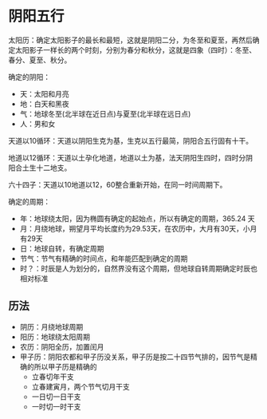 # 阴阳五行

太阳历：确定太阳影子的最长和最短，这就是阴阳二分，为冬至和夏至，再然后确定太阳影子一样长的两个时刻，分别为春分和秋分，这就是四象（四时）：冬至、春分、夏至、秋分。

确定的阴阳：
- 天：太阳和月亮
- 地：白天和黑夜
- 气：地球冬至(北半球在近日点)与夏至(北半球在远日点)
- 人：男和女

天道以10循环：天道以阴阳生克为基，生克以五行最简，阴阳合五行固有十干。

地道以12循环：天道以土孕化地道，地道以土为基，法天阴阳生四时，四时分阴阳合土生十二地支。

六十四子：天道以10地道以12，60整合重新开始，在同一时间周期下。

确定的周期：
- 年：地球绕太阳，因为椭圆有确定的起始点，所以有确定的周期，365.24 天
- 月：月绕地球，朔望月平均长度约为29.53天，在农历中，大月有30天，小月有29天
- 日：地球自转，有确定周期
- 节气：节气有精确的时间点，和年能匹配到确定的周期
- 时？：时辰是人为划分的，自然界没有这个周期，但地球自转周期确定时辰也相对标准

## 历法

- 阴历：月绕地球周期
- 阳历：地球绕太阳周期
- 农历：阴阳全历，加置闰月
- 甲子历：阴阳农都和甲子历没关系，甲子历是按二十四节气排的，因节气是精确的所以甲子历是精确的
  - 立春切年干支
  - 立春建寅月，两个节气切月干支
  - 一日切一日干支
  - 一时切一时干支
